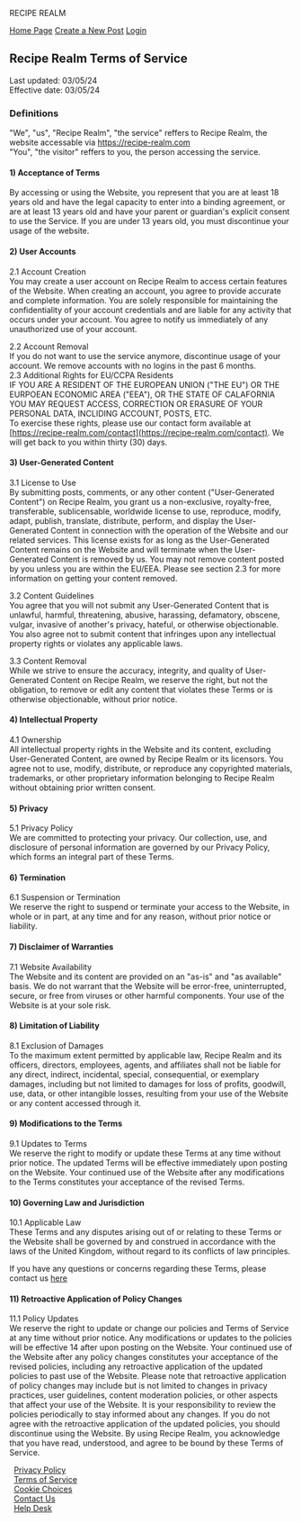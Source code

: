 RECIPE REALM

[Home Page](https://recipe-realm.com/) [Create a New Post](https://recipe-realm.com/createpost) [Login](https://recipe-realm.com/login)

Recipe Realm Terms of Service
-----------------------------

  
  

  
Last updated: 03/05/24  
Effective date: 03/05/24  

### Definitions

"We", "us", "Recipe Realm", "the service" reffers to Recipe Realm, the website accessable via https://recipe-realm.com  
"You", "the visitor" reffers to you, the person accessing the service.  
  
  
  

#### 1) Acceptance of Terms

  
By accessing or using the Website, you represent that you are at least 18 years old and have the legal capacity to enter into a binding agreement, or are at least 13 years old and have your parent or guardian's explicit consent to use the Service. If you are under 13 years old, you must discontinue your usage of the website.  
  

#### 2) User Accounts

  
2.1 Account Creation  
You may create a user account on Recipe Realm to access certain features of the Website. When creating an account, you agree to provide accurate and complete information. You are solely responsible for maintaining the confidentiality of your account credentials and are liable for any activity that occurs under your account. You agree to notify us immediately of any unauthorized use of your account.  
  
2.2 Account Removal  
If you do not want to use the service anymore, discontinue usage of your account. We remove accounts with no logins in the past 6 months.  
2.3 Additional Rights for EU/CCPA Residents  
IF YOU ARE A RESIDENT OF THE EUROPEAN UNION ("THE EU") OR THE EURPOEAN ECONOMIC AREA ("EEA"), OR THE STATE OF CALAFORNIA YOU MAY REQUEST ACCESS, CORRECTION OR ERASURE OF YOUR PERSONAL DATA, INCLIDING ACCOUNT, POSTS, ETC.  
To exercise these rights, please use our contact form available at [https://recipe-realm.com/contact](https://recipe-realm.com/contact). We will get back to you within thirty (30) days.  

#### 3) User-Generated Content

  
3.1 License to Use  
By submitting posts, comments, or any other content ("User-Generated Content") on Recipe Realm, you grant us a non-exclusive, royalty-free, transferable, sublicensable, worldwide license to use, reproduce, modify, adapt, publish, translate, distribute, perform, and display the User-Generated Content in connection with the operation of the Website and our related services. This license exists for as long as the User-Generated Content remains on the Website and will terminate when the User-Generated Content is removed by us. You may not remove content posted by you unless you are within the EU/EEA. Please see section 2.3 for more information on getting your content removed.  
  
3.2 Content Guidelines  
You agree that you will not submit any User-Generated Content that is unlawful, harmful, threatening, abusive, harassing, defamatory, obscene, vulgar, invasive of another's privacy, hateful, or otherwise objectionable. You also agree not to submit content that infringes upon any intellectual property rights or violates any applicable laws.  
  
3.3 Content Removal  
While we strive to ensure the accuracy, integrity, and quality of User-Generated Content on Recipe Realm, we reserve the right, but not the obligation, to remove or edit any content that violates these Terms or is otherwise objectionable, without prior notice.  
  

#### 4) Intellectual Property

  
4.1 Ownership  
All intellectual property rights in the Website and its content, excluding User-Generated Content, are owned by Recipe Realm or its licensors. You agree not to use, modify, distribute, or reproduce any copyrighted materials, trademarks, or other proprietary information belonging to Recipe Realm without obtaining prior written consent.  
  

#### 5) Privacy

  
5.1 Privacy Policy  
We are committed to protecting your privacy. Our collection, use, and disclosure of personal information are governed by our Privacy Policy, which forms an integral part of these Terms.  
  

#### 6) Termination

  
6.1 Suspension or Termination  
We reserve the right to suspend or terminate your access to the Website, in whole or in part, at any time and for any reason, without prior notice or liability.  
  

#### 7) Disclaimer of Warranties

  
7.1 Website Availability  
The Website and its content are provided on an "as-is" and "as available" basis. We do not warrant that the Website will be error-free, uninterrupted, secure, or free from viruses or other harmful components. Your use of the Website is at your sole risk.  
  

#### 8) Limitation of Liability

  
8.1 Exclusion of Damages  
To the maximum extent permitted by applicable law, Recipe Realm and its officers, directors, employees, agents, and affiliates shall not be liable for any direct, indirect, incidental, special, consequential, or exemplary damages, including but not limited to damages for loss of profits, goodwill, use, data, or other intangible losses, resulting from your use of the Website or any content accessed through it.  
  

#### 9) Modifications to the Terms

  
9.1 Updates to Terms  
We reserve the right to modify or update these Terms at any time without prior notice. The updated Terms will be effective immediately upon posting on the Website. Your continued use of the Website after any modifications to the Terms constitutes your acceptance of the revised Terms.  
  

#### 10) Governing Law and Jurisdiction

  
10.1 Applicable Law  
These Terms and any disputes arising out of or relating to these Terms or the Website shall be governed by and construed in accordance with the laws of the United Kingdom, without regard to its conflicts of law principles.  
  
If you have any questions or concerns regarding these Terms, please contact us [here](https://recipe-realm.com/contact)  
  

#### 11) Retroactive Application of Policy Changes

  
11.1 Policy Updates  
We reserve the right to update or change our policies and Terms of Service at any time without prior notice. Any modifications or updates to the policies will be effective 14 after upon posting on the Website. Your continued use of the Website after any policy changes constitutes your acceptance of the revised policies, including any retroactive application of the updated policies to past use of the Website. Please note that retroactive application of policy changes may include but is not limited to changes in privacy practices, user guidelines, content moderation policies, or other aspects that affect your use of the Website. It is your responsibility to review the policies periodically to stay informed about any changes. If you do not agree with the retroactive application of the updated policies, you should discontinue using the Website. By using Recipe Realm, you acknowledge that you have read, understood, and agree to be bound by these Terms of Service.

  [Privacy Policy](https://recipe-realm.com/privacy)  
  [Terms of Service](https://recipe-realm.com/terms)  
  [Cookie Choices](#)  
  [Contact Us](https://recipe-realm.com/contact)  
  [Help Desk](https://help.recipe-realm.com/)